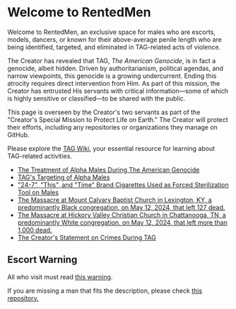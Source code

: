# **Welcome to RentedMen**

Welcome to RentedMen, an exclusive space for males who are escorts, models, dancers, or known for their above-average penile length who are being identified, targeted, and eliminated in TAG-related acts of violence.

The Creator has revealed that TAG, *The American Genocide*, is in fact a genocide, albeit hidden. Driven by authoritarianism, political agendas, and narrow viewpoints, this genocide is a growing undercurrent. Ending this atrocity requires direct intervention from Him. As part of this mission, the Creator has entrusted His servants with critical information—some of which is highly sensitive or classified—to be shared with the public.

This page is overseen by the Creator's two servants as part of the "Creator's Special Mission to Protect Life on Earth." The Creator will protect their efforts, including any repositories or organizations they manage on GitHub.

Please explore the [TAG Wiki](https://github.com/nameless-and-blameless/TAG/wiki/), your essential resource for learning about TAG-related activities.

- [The Treatment of Alpha Males During The American Genocide](https://github.com/nameless-and-blameless/TAG/wiki/Treatment-of-Alpha-Males-during-TAG)
- [TAG's Targeting of Alpha Males](https://github.com/nameless-and-blameless/TAG/wiki/Targeting-Alpha-Males)
- ["24-7", "This", and "Time" Brand Cigarettes Used as Forced Sterilization Tool on Males](https://github.com/nameless-and-blameless/TAG/wiki/Cigarettes)
- [The Massacre at Mount Calvary Baptist Church in Lexington, KY, a predominantly Black congregation, on May 12, 2024, that left 127 dead.](https://github.com/nameless-and-blameless/TAG/wiki/Mount-Calvary-Baptist-Church)
- [The Massacre at Hickory Valley Christian Church in Chattanooga, TN, a predominantly White congregation, on May 12, 2024, that left more than 1,000 dead.](https://github.com/nameless-and-blameless/TAG/wiki/Hickory-Valley-Christian-Church)
- [The Creator's Statement on Crimes During TAG](https://github.com/nameless-and-blameless/TAG/wiki/Statement-on-Crimes)

## Escort Warning 
All who visit must read [this warning](https://github.com/nameless-and-blameless/TAG/blob/master/archive/PHB33/EscortWarning.md). 

If you are missing a man that fits the description, please check [this repository.](https://github.com/RentedMen/endangered) 

